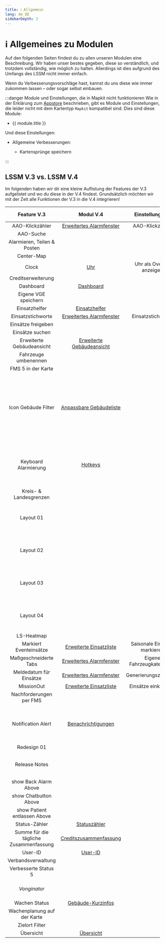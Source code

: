 ```yaml
---
title: ℹ️ Allgemein
lang: de_DE
sidebarDepth: 2
---
```


# ℹ️ Allgemeines zu Modulen

Auf den folgenden Seiten findest du zu allen unseren Modulen eine Beschreibung. Wir haben unser bestes gegeben, diese so verständlich, und trotzdem vollständig, wie möglich zu halten. Allerdings ist dies aufgrund des Umfangs des LSSM nicht immer einfach.

Wenn du Verbesserungsvorschläge hast, kannst du uns diese wie immer zukommen lassen – oder sogar selbst einbauen.

:::danger Module und Einstellungen, die in Mapkit nicht funktionieren
Wie in der Erklärung zum [Appstore](appstore.md) beschrieben, gibt es Module und Einstellungen, die leider nicht mit dem Kartentyp `Mapkit` kompatibel sind. Dies sind diese Module:
<ul>
    <li v-for="module in $themeConfig.variables.noMapkitModules.de_DE" :key="module.title">
        <router-link :to="module.f">
            {{ module.title }}
        </router-link>
    </li>
</ul>
    Und diese Einstellungen:
<ul>
    <li><router-link to="modules/generalExtensions">
        Allgemeine Verbesserungen:
        <ul>
            <li><router-link to="modules/generalExtensions#kartensprunge-speichern">
                Kartensprünge speichern
            </router-link></li>
        </ul>
    </router-link></li>
</ul>
:::

## LSSM V.3 vs. LSSM V.4

Im folgenden haben wir dir eine kleine Auflistung der Features der V.3 aufgelistet und wo du diese in der V.4 findest.
Grundsätzlich möchten wir mit der Zeit alle Funktionen der V.3 in die V.4 integrieren!

|              Feature V.3               |                   Modul V.4                    |       Einstellung V.4        |                    Änderungen / Hinweise                     |
| :------------------------------------: | :--------------------------------------------: | :--------------------------: | :----------------------------------------------------------: |
|            AAO-Klickzähler             | [Erweitertes Alarmfenster][extendedCallWindow] |       AAO-Klickzähler        |                                                              |
|               AAO-Suche                |                                                |                              |                                                              |
|      Alarmieren, Teilen & Posten       |                                                |                              |                                                              |
|               Center-Map               |                                                |                              |                                                              |
|                 Clock                  |                  [Uhr][clock]                  |   Uhr als Overlay anzeigen   |                                                              |
|           Creditserweiterung           |                                                |                              |                                                              |
|               Dashboard                |             [Dashboard][dashboard]             |                              |                                                              |
|          Eigene VGE speichern          |                                                |                              |                                                              |
|             Einsatzhelfer              |         [Einsatzhelfer][missionHelper]         |                              |                                                              |
|           Einsatzstichworte            | [Erweitertes Alarmfenster][extendedCallWindow] |      Einsatzstichworte       |                                                              |
|           Einsätze freigeben           |                                                |                              |                                                              |
|            Einsätze suchen             |                                                |                              |                                                              |
|       Erweiterte Gebäudeansicht        | [Erweiterte Gebäudeansicht][extendedBuilding]  |                              |                                                              |
|          Fahrzeuge umbenennen          |                                                |                              |                                                              |
|           FMS 5 in der Karte           |                                                |                              |                                                              |
|          Icon Gebäude Filter           | [Anpassbare Gebäudeliste][buildingListFilter]  |                              | Es werden keine Icons mehr Standardmäßig ersetzt. Dafür kann das Modul der V.4 viel mehr: Du kannst die Filter selbstständig festlegen, sowohl mit Text als auch mit Icons! |
|          Keyboard Alarmierung          |               [Hotkeys][hotkeys]               |                              | Dieses Modul ist noch lange nicht fertig, aber mit der Zeit werden hier auch alle Hotkeys der V3 verfügbar sein. |
|         Kreis- & Landesgrenzen         |                                                |                              |                                                              |
|               Layout 01                |                                                |                              | Wir möchten ein Modul für viele Layouts anbieten, die man auch selbst anpassen kann. |
|               Layout 02                |                                                |                              | Wir möchten ein Modul für viele Layouts anbieten, die man auch selbst anpassen kann. |
|               Layout 03                |                                                |                              | Wir möchten ein Modul für viele Layouts anbieten, die man auch selbst anpassen kann. |
|               Layout 04                |                                                |                              | Wir möchten ein Modul für viele Layouts anbieten, die man auch selbst anpassen kann. |
|               LS-Heatmap               |                                                |                              |                                                              |
|         Markiert Eventeinsätze         |  [Erweiterte Einsatzliste][extendedCallList]   | Saisonale Einsätze markieren |                                                              |
|         Maßgeschneiderte Tabs          | [Erweitertes Alarmfenster][extendedCallWindow] |  Eigene Fahrzeugkategorien   |                                                              |
|        Meldedatum für Einsätze         | [Erweitertes Alarmfenster][extendedCallWindow] |    Generierungszeitpunkt     |                                                              |
|               MissionOut               |  [Erweiterte Einsatzliste][extendedCallList]   |     Einsätze einklappen      |                                                              |
|        Nachforderungen per FMS         |                                                |                              |                                                              |
|           Notification Alert           |    [Benachrichtigungen][notificationAlert]     |                              | In der V.4 gibt es viele mögliche Benachrichtigungen zur Auswahl, die auch teilweise konfigurierbar sind. |
|              Redesign 01               |                                                |                              |                                                              |
|             Release Notes              |                                                |                              | Die Releasenotes sind nativ in der V.4 integriert und nicht deaktivierbar ;) |
|         show Back Alarm Above          |                                                |                              |                                                              |
|         show Chatbutton Above          |                                                |                              |                                                              |
|      show Patient entlassen Above      |                                                |                              |                                                              |
|             Status-Zähler              |         [Statuszähler][statusCounter]          |                              |                                                              |
| Summe für die tägliche Zusammenfassung | [Creditszusammenfassung][dailyCreditsSummary]  |                              |                                                              |
|                User-ID                 |               [User-ID][userid]                |                              |                                                              |
|           Verbandsverwaltung           |                                                |                              |                                                              |
|          Verbesserte Status 5          |                                                |                              |                                                              |
|              *Vonginator*              |                                                |                              |     *Ob dieses Modul in die V.4 kommt ist noch unklar!*      |
|             Wachen Status              |       [Gebäude-Kurzinfos][buildingHover]       |                              |                                                              |
|      Wachenplanung auf der Karte       |                                                |                              |                                                              |
|             Zielort Filter             |                                                |                              |                                                              |
|               Übersicht                |             [Übersicht][overview]              |                              |                                                              |

[extendedCallWindow]: modules/extendedCallWindow.md
[clock]: modules/clock.md
[dashboard]: modules/dashboard.md
[missionHelper]: modules/missionHelper.md
[extendedBuilding]: modules/extendedBuilding.md
[notificationAlert]: modules/notificationAlert.md
[statusCounter]: modules/statusCounter.md
[dailyCreditsSummary]: modules/dailyCreditsSummary.md
[userid]: modules/userid.md
[buildingHover]: modules/buildingHover.md
[overview]: modules/overview.md
[buildingListFilter]: modules/buildingListFilter.md
[extendedCallList]: modules/extendedCallList.md
[hotkeys]: modules/hotkeys.md